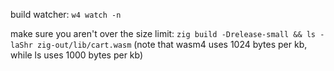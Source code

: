 build watcher: `w4 watch -n`

make sure you aren't over the size limit:
`zig build -Drelease-small && ls -laShr zig-out/lib/cart.wasm`
(note that wasm4 uses 1024 bytes per kb, while ls uses 1000 bytes per kb)
